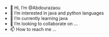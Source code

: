 - 👋 Hi, I’m @Abdourazaou
- 👀 I’m interested in java and python languages
- 🌱 I’m currently learning java
- 💞️ I’m looking to collaborate on ...
- 📫 How to reach me ...

<!---
Abdourazaou/Abdourazaou is a ✨ special ✨ repository because its `README.md` (this file) appears on your GitHub profile.
You can click the Preview link to take a look at your changes.
--->
